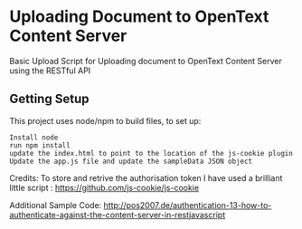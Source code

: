 # Uploading Document to OpenText Content Server
Basic Upload Script for Uploading document to OpenText Content Server using the RESTful API

## Getting Setup
This project uses node/npm to build files, to set up:

    Install node
    run npm install
    update the index.html to point to the location of the js-cookie plugin
    Update the app.js file and update the sampleData JSON object

Credits:
 To store and retrive the authorisation token I have used a brilliant little script : https://github.com/js-cookie/js-cookie

Additional Sample Code: 
http://pos2007.de/authentication-13-how-to-authenticate-against-the-content-server-in-restjavascript
